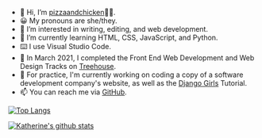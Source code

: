 - 👋 Hi, I’m [pizzaandchicken](https://github.com/pizzaandchicken)🍕🍗.
- 😀 My pronouns are she/they.
- 👀 I’m interested in writing, editing, and web development.
- 🌱 I’m currently learning HTML, CSS, JavaScript, and Python.
- ⌨️ I use Visual Studio Code.
- 🌳 In March 2021, I completed the Front End Web Development and Web Design Tracks on [Treehouse](https://teamtreehouse.com/).
- 🔭 For practice, I'm currently working on coding a copy of a software development company's website, as well as the [Django Girls](https://tutorial.djangogirls.org/en/) Tutorial.
- 📫 You can reach me via [GitHub](https://github.com/pizzaandchicken).

[![Top Langs](https://github-readme-stats.vercel.app/api/top-langs/?username=pizzaandchicken)](https://github.com/pizzaandchicken/github-readme-stats)

[![Katherine's github stats](https://github-readme-stats.vercel.app/api?username=pizzaandchicken&count_private=true&show_icons=true&theme=radical&hide_rank=false)](https://github.com/anuraghazra/github-readme-stats)

<!---
katherine-karr/katherine-karr is a ✨ special ✨ repository because its `README.md` (this file) appears on your GitHub profile.
You can click the Preview link to take a look at your changes.
--->
